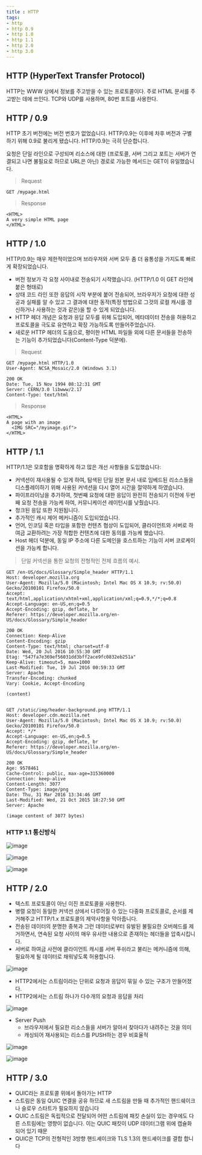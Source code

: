 ```yaml
---
title : HTTP 
tags:
- http
- http 0.9
- http 1.0
- http 1.1
- http 2.0
- http 3.0
---
```


## HTTP (HyperText Transfer Protocol)

HTTP는 WWW 상에서 정보를 주고받을 수 있는 프로토콜이다. 주로 HTML 문서를 주고받는 데에 쓰인다. TCP와 UDP를 사용하며, 80번 포트를 사용한다. 

## HTTP / 0.9

HTTP 초기 버전에는 버전 번호가 없었습니다. HTTP/0.9는 이후에 차후 버전과 구별하기 위해 0.9로 불리게 됐습니다. HTTP/0.9는 극히 단순합니다.

요청은 단일 라인으로 구성되며 리소스에 대한 (프로토콜, 서버 그리고 포트는 서버가 연결되고 나면 불필요로 하므로 URL은 아닌) 경로로 가능한 메서드는 GET이 유일했습니다.

> Request

```
GET /mypage.html
```

> Response

```
<HTML>
A very simple HTML page
</HTML>
```

## HTTP / 1.0

HTTP/0.9는 매우 제한적이었으며 브라우저와 서버 모두 좀 더 융통성을 가지도록 빠르게 확장되었습니다.

* 버전 정보가 각 요청 사이내로 전송되기 시작했습니다. (HTTP/1.0 이 GET 라인에 붙은 형태로)
* 상태 코드 라인 또한 응답의 시작 부분에 붙어 전송되어, 브라우저가 요청에 대한 성공과 실패를 알 수 있고 그 결과에 대한 동작(특정 방법으로 그것의 로컬 캐시를 갱신하거나 사용하는 것과 같은)을 할 수 있게 되었습니다.
* HTTP 헤더 개념은 요청과 응답 모두를 위해 도입되어, 메타데이터 전송을 허용하고 프로토콜을 극도로 유연하고 확장 가능하도록 만들어주었습니다.
* 새로운 HTTP 헤더의 도움으로, 평이한 HTML 파일들 외에 다른 문서들을 전송하는 기능이 추가되었습니다(Content-Type 덕분에).

> Request

```
GET /mypage.html HTTP/1.0
User-Agent: NCSA_Mosaic/2.0 (Windows 3.1)

200 OK
Date: Tue, 15 Nov 1994 08:12:31 GMT
Server: CERN/3.0 libwww/2.17
Content-Type: text/html

```

> Response

```
<HTML> 
A page with an image
  <IMG SRC="/myimage.gif">
</HTML>
```

## HTTP / 1.1

HTTP/1.1은 모호함을 명확하게 하고 많은 개선 사항들을 도입했습니다:

* 커넥션이 재사용될 수 있게 하여, 탐색된 단일 원본 문서 내로 임베드된 리소스들을 디스플레이하기 위해 사용된 커넥션을 다시 열어 시간을 절약하게 하였습니다.
* 파이프라이닝을 추가하여, 첫번째 요청에 대한 응답이 완전히 전송되기 이전에 두번째 요청 전송을 가능케 하여, 커뮤니케이션 레이턴시를 낮췄습니다.
* 청크된 응답 또한 지원됩니다.
* 추가적인 캐시 제어 메커니즘이 도입되었습니다.
* 언어, 인코딩 혹은 타입을 포함한 컨텐츠 협상이 도입되어, 클라이언트와 서버로 하여금 교환하려는 가장 적합한 컨텐츠에 대한 동의를 가능케 했습니다.
* Host 헤더 덕분에, 동일 IP 주소에 다른 도메인을 호스트하는 기능이 서버 코로케이션을 가능케 합니다.

> 단일 커넥션을 통한 요청의 전형적인 전체 흐름의 예시.

```
GET /en-US/docs/Glossary/Simple_header HTTP/1.1
Host: developer.mozilla.org
User-Agent: Mozilla/5.0 (Macintosh; Intel Mac OS X 10.9; rv:50.0) Gecko/20100101 Firefox/50.0
Accept: text/html,application/xhtml+xml,application/xml;q=0.9,*/*;q=0.8
Accept-Language: en-US,en;q=0.5
Accept-Encoding: gzip, deflate, br
Referer: https://developer.mozilla.org/en-US/docs/Glossary/Simple_header

200 OK
Connection: Keep-Alive
Content-Encoding: gzip
Content-Type: text/html; charset=utf-8
Date: Wed, 20 Jul 2016 10:55:30 GMT
Etag: "547fa7e369ef56031dd3bff2ace9fc0832eb251a"
Keep-Alive: timeout=5, max=1000
Last-Modified: Tue, 19 Jul 2016 00:59:33 GMT
Server: Apache
Transfer-Encoding: chunked
Vary: Cookie, Accept-Encoding

(content)


GET /static/img/header-background.png HTTP/1.1
Host: developer.cdn.mozilla.net
User-Agent: Mozilla/5.0 (Macintosh; Intel Mac OS X 10.9; rv:50.0) Gecko/20100101 Firefox/50.0
Accept: */*
Accept-Language: en-US,en;q=0.5
Accept-Encoding: gzip, deflate, br
Referer: https://developer.mozilla.org/en-US/docs/Glossary/Simple_header

200 OK
Age: 9578461
Cache-Control: public, max-age=315360000
Connection: keep-alive
Content-Length: 3077
Content-Type: image/png
Date: Thu, 31 Mar 2016 13:34:46 GMT
Last-Modified: Wed, 21 Oct 2015 18:27:50 GMT
Server: Apache

(image content of 3077 bytes)
```

### HTTP 1.1 통신방식

![image](https://user-images.githubusercontent.com/44635266/68075479-a80bd380-fdeb-11e9-8dde-2372328eef4a.png)

![image](https://user-images.githubusercontent.com/44635266/68075480-a93d0080-fdeb-11e9-87ce-c00cd330f961.png)

![image](https://user-images.githubusercontent.com/44635266/68075481-a9d59700-fdeb-11e9-97cb-4ee4a1b6b8ea.png)

## HTTP / 2.0

* 텍스트 프로토콜이 아닌 이진 프로토콜을 사용한다.
* 병렬 요청이 동일한 커넥션 상에서 다루어질 수 있는 다중화 프로토콜로, 순서를 제거해주고 HTTP/1.x 프로토콜의 제약사항을 막아줍니다.
* 전송된 데이터의 분명한 중복과 그런 데이터로부터 유발된 불필요한 오버헤드를 제거하면서, 연속된 요청 사이의 매우 유사한 내용으로 존재하는 헤더들을 압축시킵니다.
* 서버로 하여금 사전에 클라이언트 캐시를 서버 푸쉬라고 불리는 메커니즘에 의해, 필요하게 될 데이터로 채워넣도록 허용합니다.

![image](https://user-images.githubusercontent.com/44635266/68075482-ab9f5a80-fdeb-11e9-8b37-0b829a795edb.png)

* HTTP2에서는 스트림이라는 단위로 요청과 응답이 묶일 수 있는 구조가 만들어졌다.
* HTTP2에서는 스트림 하나가 다수개의 요청과 응답을 처리

![image](https://user-images.githubusercontent.com/44635266/68075485-acd08780-fdeb-11e9-98dd-1b97dc618807.png)

* Server Push
  * 브라우저에서 필요한 리소스들을 서버가 알아서 찾아다가 내려주는 것을 의미
  * 캐싱되어 재사용되는 리소스를 PUSH하는 경우 비효율적

![image](https://user-images.githubusercontent.com/44635266/68075486-ae01b480-fdeb-11e9-8071-45c42cf6047f.png)

![image](https://user-images.githubusercontent.com/44635266/68075488-afcb7800-fdeb-11e9-8f20-603210017fbd.png)

## HTTP / 3.0

* QUIC라는 프로토콜 위에서 돌아가는 HTTP
* 스트림은 동일 QUIC 연결을 공유 하므로 새 스트림을 만들 때 추가적인 핸드쉐이크나 슬로우 스타트가 필요하지 않습니다
* QUIC 스트림은 독립적으로 전달되어 어떤 스트림에 패킷 손실이 있는 경우에도 다른 스트림에는 영향이 없습니다. 이는 QUIC 패킷이 UDP 데이터그램 위에 캡슐화되어 있기 때문
* QUIC은 TCP의 전형적인 3방향 핸드셰이크와 TLS 1.3의 핸드셰이크를 결합 합니다
